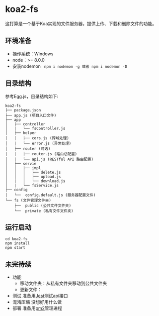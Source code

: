 # koa2-fs

这打算是一个基于Koa实现的文件服务器，提供上传、下载和删除文件的功能。

## 环境准备

+ 操作系统：Windows
+ node：>= 8.0.0
+ 安装nodemon ``` npm i nodemon -g 或者 npm i nodemon -D```

## 目录结构
参考Egg.js，目录结构如下:

```
koa2-fs
├── package.json
├── app.js (项目入口文件)
├── app
│   ├── controller
│   |   └── fsController.js
│   ├── helper
│   │   ├── cors.js (跨域处理)
│   |   └── error.js (异常处理)
│   ├── router (可选)
│   │   ├── router.js (路由总配置)
│   |   └── api.js (RESTful API 路由配置)
│   ├── servie
│   │   ├── impl
│   │   │   ├── delete.js
│   │   │   ├── upload.js
│   |   │   └── download.js
│   |   └── fsService.js
├── config
│   └──  config.default.js (服务器配置文件)
└── fs (文件管理文件夹)
    ├──  public (公共文件文件夹)
    └──  private (私有文件文件夹)
```

## 运行启动

~~~ shell
cd koa2-fs
npm install
npm start
~~~

## 未完待续

+ 功能
  + 移动文件夹：从私有文件夹移动到公共文件夹
  + 更新文件：
+ 测试
  准备用[Jest](https://jestjs.io/zh-Hans/)测试api接口
+ 混淆压缩
  没想好用什么做
+ 部署
  准备用[pm2](http://pm2.keymetrics.io/)管理进程